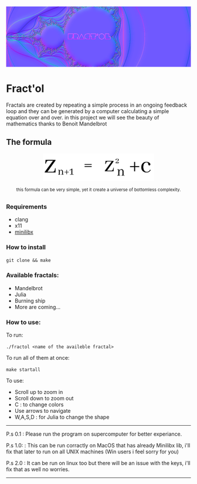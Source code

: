 

<p align="center">
  <img src="https://github.com/0xPacman/fract-ol/blob/main/imgs/Fractol2fit.png" alt="Fract'ol logo">
</p>

# Fract'ol

Fractals are created by repeating a simple process in an ongoing feedback loop and they can be generated by a computer calculating a simple equation over and over.
in this project we will see the beauty of mathematics thanks to Benoit Mandelbrot

## The formula

<p align="center">
  <img src="https://github.com/0xPacman/fract-ol/blob/main/imgs/Mandelbrotformula.png" alt="Mandelbrot formula" width= 60% height= auto>
  <p align="center">
  <sup align="center">this formula can be very simple, yet it create a universe of bottomless complexity.</sup></p>
</p>

### Requirements

- clang
- x11
- [minilibx](https://github.com/42Paris/minilibx-linux)

### How to install
`git clone && make`

### Available fractals:

- Mandelbrot
- Julia
- Burning ship
- More are coming...


### How to use:
To run:

`./fractol <name of the availeble fractal>`

To run all of them at once:

`make startall`

To use:

- Scroll up to zoom in
- Scroll down to zoom out
- C : to change colors
- Use arrows to navigate
- W,A,S,D : for Julia to change the shape


---

P.s 0.1  : Please run the program on supercomputer for better experiance.

P.s 1.0: : This can be run corractly on MacOS that has already Minilibx lib, i'll fix that later to run on all UNIX machines (Win users i feel sorry for you)

P.s 2.0 : It can be run on linux too but there will be an issue with the keys, i'll fix that as well no worries.

---

